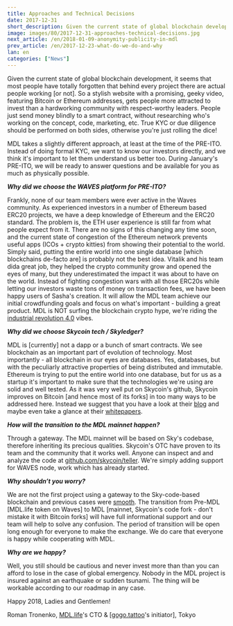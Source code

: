 ```yaml
---
title: Approaches and Technical Decisions
date: 2017-12-31
short_description: Given the current state of global blockchain development, it seems that most people have totally
image: images/80/2017-12-31-approaches-technical-decisions.jpg
next_article: /en/2018-01-09-anonymity-publicity-in-mdl
prev_article: /en/2017-12-23-what-do-we-do-and-why
lan: en
categories: ["News"]
---
```

 
Given the current state of global blockchain development, it seems that most people have totally forgotten that behind every project there are actual people working [or not]. So a stylish website with a promising, geeky video, featuring Bitcoin or Ethereum addresses, gets people more attracted to invest than a hardworking community with respect-worthy leaders. People just send money blindly to a smart contract, without researching who's working on the concept, code, marketing, etc.
True KYC or due diligence should be performed on both sides, otherwise you're just rolling the dice!

MDL takes a slightly different approach, at least at the time of the PRE-ITO. Instead of doing formal KYC, we want to know our investors directly, and we think it's important to let them understand us better too. During January's PRE-ITO, we will be ready to answer questions and be available for you as much as physically possible.

***Why did we choose the WAVES platform for PRE-ITO?***

Frankly, none of our team members were ever active in the Waves community. As experienced investors in a number of Ethereum based ERC20 projects, we have a deep knowledge of Ethereum and the ERC20 standard. The problem is, the ETH user experience is still far from what people expect from it. There are no signs of this changing any time soon, and the current state of congestion of the Ethereum network prevents useful apps (ICOs + crypto kitties) from showing their potential to the world. Simply said, putting the entire world into one single database [which blockchains de-facto are] is probably not the best idea. Vitalik and his team dida  great job, they helped the crypto community grow and opened the eyes of many, but they underestimated the impact it was about to have on the world. Instead of fighting congestion wars with all those ERC20s while letting our investors waste tons of money on transaction fees, we have been happy users of Sasha's creation. It will allow the MDL team achieve our initial crowdfunding goals and focus on what's important - building a great product. MDL is NOT surfing the blockchain crypto hype, we're riding the [industrial revolution 4.0](https://en.wikipedia.org/wiki/Industry_4.0) vibes.

***Why did we choose Skycoin tech / Skyledger?***

MDL is [currently] not a dapp or a bunch of smart contracts. We see blockchain as an important part of evolution of technology. Most importantly - all blockchain in our eyes are databases. Yes, databases, but with the peculiarly attractive properties of being distributed and immutable. Ethereum is trying to put the entire world into one database, but for us as a startup it's important to make sure that the technologies we're using are solid and well tested. As it was very well put on Skycoin's github, Skycoin improves on Bitcoin [and hence most of its forks] in too many ways to be addressed here. Instead we suggest that you have a look at their [blog](https://blog.skycoin.net) and maybe even take a glance at their [whitepapers](https://www.skycoin.net/whitepapers).

***How will the transition to the MDL mainnet happen?***

Through a gateway. The MDL mainnet will be based on Sky's codebase, therefore inheriting its precious qualities. Skycoin's OTC have proven to its team and the community that it works well. Anyone can inspect and and analyze the code at [github.com/skycoin/teller](https://github.com/MDLlife/teller). We're simply adding support for WAVES node, work which has already started.

***Why shouldn’t you worry?***

We are not the first project using a gateway to the Sky-code-based blockchain and previous cases were [smooth](https://otc.skycoin.net). The transition from Pre-MDL [MDL.life token on Waves] to MDL [mainnet, Skycoin's code fork - don't mistake it with Bitcoin forks] will have full informational support and our team will help to solve any confusion. The period of transition will be open long enough for everyone to make the exchange. We do care that everyone is happy while cooperating with MDL.

***Why are we happy?***

Well, you still should be cautious and never invest more than than you can afford to lose in the case of global emergency. Nobody in the MDL project is insured against an earthquake or sudden tsunami. The thing will be workable according to our roadmap in any case.

Happy 2018, Ladies and Gentlemen!

Roman Tronenko, [MDL.life](http://MDL.life)'s CTO & [[gogo.tattoo](http://gogo.tattoo)'s initiator], Tokyo
